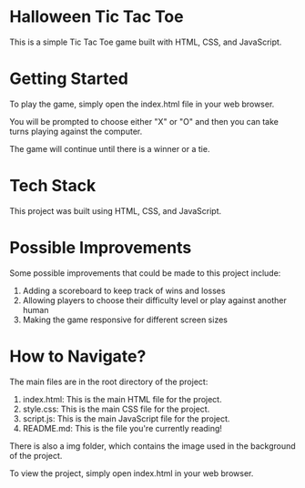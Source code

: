 
# Halloween Tic Tac Toe

This is a simple Tic Tac Toe game built with HTML, CSS, and JavaScript.

# Getting Started

To play the game, simply open the index.html file in your web browser. 

You will be prompted to choose either "X" or "O" and then you can take turns playing against the computer. 

The game will continue until there is a winner or a tie.

# Tech Stack

This project was built using HTML, CSS, and JavaScript.

# Possible Improvements

Some possible improvements that could be made to this project include:

1. Adding a scoreboard to keep track of wins and losses
2. Allowing players to choose their difficulty level or play against another human
3. Making the game responsive for different screen sizes

# How to Navigate? 

The main files are in the root directory of the project:
 1. index.html: This is the main HTML file for the project.
 2. style.css: This is the main CSS file for the project.
 3. script.js: This is the main JavaScript file for the project.
 4. README.md: This is the file you're currently reading!
 
 
There is also a img folder, which contains the image used in the background of the project.


To view the project, simply open index.html in your web browser.

